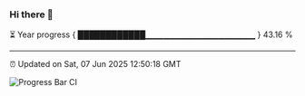 ### Hi there 👋

⏳ Year progress { ████████████▁▁▁▁▁▁▁▁▁▁▁▁▁▁▁▁▁▁ } 43.16 %

---

⏰ Updated on Sat, 07 Jun 2025 12:50:18 GMT

![Progress Bar CI](https://github.com/DhruviPatel157/GitHub-Actions-Demo/workflows/Progress%20Bar%20CI/badge.svg)
